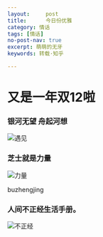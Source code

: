 ```yaml
---
layout:     post
title:      今日份优雅
category: 情话
tags: [情话]
no-post-nav: true
excerpt: 萌萌的无牙
keywords: 转载·知乎

---
```


# 又是一年双12啦

### 银河无望 舟起河想

![遇见](https://www.handsomzohn.xyz/assets/images/2019/qinghua/yujian.jpg)

### 芝士就是力量

![力量](https://www.handsomzohn.xyz/assets/images/2019/qinghua/zhishi.jpg)

buzhengjing

### 人间不正经生活手册。

![不正经](https://www.handsomzohn.xyz/assets/images/2019/qinghua/buzhengjing.jpg)
